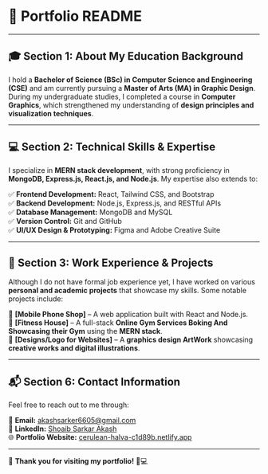 # 📌 Portfolio README

---

## 🎓 Section 1: About My Education Background
I hold a **Bachelor of Science (BSc) in Computer Science and Engineering (CSE)** and am currently pursuing a **Master of Arts (MA) in Graphic Design**. During my undergraduate studies, I completed a course in **Computer Graphics**, which strengthened my understanding of **design principles and visualization techniques**.

---

## 💻 Section 2: Technical Skills & Expertise
I specialize in **MERN stack development**, with strong proficiency in **MongoDB, Express.js, React.js, and Node.js**. My expertise also extends to:

✅ **Frontend Development:** React, Tailwind CSS, and Bootstrap  
✅ **Backend Development:** Node.js, Express.js, and RESTful APIs  
✅ **Database Management:** MongoDB and MySQL  
✅ **Version Control:** Git and GitHub  
✅ **UI/UX Design & Prototyping:** Figma and Adobe Creative Suite  

---

## 🚀 Section 3: Work Experience & Projects
Although I do not have formal job experience yet, I have worked on various **personal and academic projects** that showcase my skills. Some notable projects include:

🎯 **[Mobile Phone Shop]** – A web application built with React and Node.js.  
🎯 **[Fitness House]**  – A full-stack **Online Gym Services Boking And Showcasing their Gym** using the **MERN stack**.  
🎯 **[Designs/Logo for Websites]** – A **graphics design ArtWork** showcasing **creative works and digital illustrations**.  

---

## 📬 Section 6: Contact Information
Feel free to reach out to me through:

📧 **Email:** [akashsarker6605@gmail.com](mailto:akashsarker6605@gmail.com)  
🔗 **LinkedIn:** [Shoaib Sarkar Akash](https://www.linkedin.com/in/shoaib-sarkar-akash/)  
🌐 **Portfolio Website:** [cerulean-halva-c1d89b.netlify.app](https://cerulean-halva-c1d89b.netlify.app)  

---

🚀 **Thank you for visiting my portfolio!** 🎨💻
